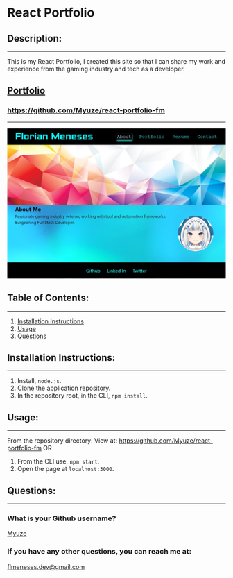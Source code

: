 # React Portfolio

## Description:

---
This is my React Portfolio, I created this site so that I can share my work and experience from the gaming industry and tech as a developer.

## [Portfolio](https://myuze.github.io/react-portfolio-fm/)
### https://github.com/Myuze/react-portfolio-fm
---
![Portfolio](react-folio.jpg)

## Table of Contents:

---
1. [Installation Instructions](#installation-instructions)
2. [Usage](#usage)
3. [Questions](#questions)

## Installation Instructions:

---
1. Install, `node.js`.
2. Clone the application repository.
3. In the repository root, in the CLI, `npm install`.

## Usage:

---
From the repository directory:
View at: https://github.com/Myuze/react-portfolio-fm
OR
1. From the CLI use, `npm start`.
2. Open the page at `localhost:3000`.

## Questions:

---

### What is your Github username?

[Myuze](https://github.com/Myuze)

### If you have any other questions, you can reach me at:

[flmeneses.dev@gmail.com](mailto:flmeneses.dev@gmail.com)
